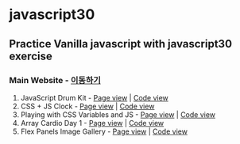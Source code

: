 # javascript30
## Practice Vanilla javascript with javascript30 exercise

### Main Website - [이동하기](https://s3.ap-northeast-2.amazonaws.com/bongbong/javascript30/index.html)

01. JavaScript Drum Kit - [Page view](https://s3.ap-northeast-2.amazonaws.com/bongbong/javascript30/html/01.html) | [Code view](/html/01.html)
02. CSS + JS Clock - [Page view](https://s3.ap-northeast-2.amazonaws.com/bongbong/javascript30/html/02.html) | [Code view](/html/02.html)
03. Playing with CSS Variables and JS - [Page view](https://s3.ap-northeast-2.amazonaws.com/bongbong/javascript30/html/03.html) | [Code view](/html/03.html)
04. Array Cardio Day 1 - [Page view](https://s3.ap-northeast-2.amazonaws.com/bongbong/javascript30/html/04.html) | [Code view](/html/04.html)
05. Flex Panels Image Gallery - [Page view](https://s3.ap-northeast-2.amazonaws.com/bongbong/javascript30/html/05.html) | [Code view](/html/05.html)
